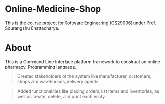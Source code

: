 # Online-Medicine-Shop

This is the course project for Software Engineering (CS29006) under Prof. Sourangshu
Bhattacharya.
# About
This is a Command Line Interface platform framework to construct an online pharmacy.
Programming language.

>Created stakeholders of the system like manufacturer, customers, shops and warehouses, delivery agents.

>Added functionalities like placing orders, list items and inventories, as well as create, delete, and print each entity.
